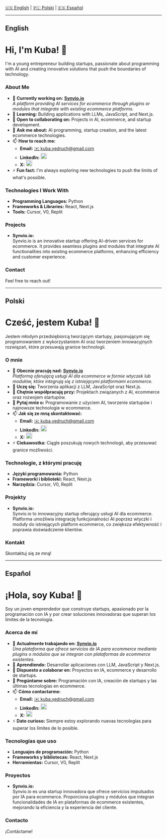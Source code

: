 [🇺🇸 English](#english) | [🇵🇱 Polski](#polski) | [🇪🇸 Español](#español)

---

## English

# Hi, I'm **Kuba!** 👋

I'm a young entrepreneur building startups, passionate about programming with AI and creating innovative solutions that push the boundaries of technology.

### About Me

- 🔭 **Currently working on:** [**Synvio.io**](https://synvio.io)  
  *A platform providing AI services for ecommerce through plugins or modules that integrate with existing ecommerce platforms.*
- 🌱 **Learning:** Building applications with LLMs, JavaScript, and Next.js.
- 👯 **Open to collaborating on:** Projects in AI, ecommerce, and startup development.
- 💬 **Ask me about:** AI programming, startup creation, and the latest ecommerce technologies.
- 📫 **How to reach me:**  
  - **Email:** [✉️ kuba.yedruch@gmail.com](mailto:kuba.yedruch@gmail.com)  
  - **LinkedIn:** <a href="https://www.linkedin.com/in/jakubjedruch/"><img src="https://raw.githubusercontent.com/danielcranney/readme-generator/main/public/icons/socials/linkedin.svg" alt="LinkedIn" width="20" height="20" /></a>  
  - **X:** <a href="https://x.com/synviolab"><img src="https://raw.githubusercontent.com/danielcranney/readme-generator/main/public/icons/socials/twitter.svg" alt="X" width="20" height="20" /></a>
- ⚡ **Fun fact:** I'm always exploring new technologies to push the limits of what's possible.

### Technologies I Work With

- **Programming Languages:** Python  
- **Frameworks & Libraries:** React, Next.js  
- **Tools:** Cursor, V0, Replit

### Projects

- **Synvio.io:**  
  Synvio.io is an innovative startup offering AI-driven services for ecommerce. It provides seamless plugins and modules that integrate AI functionalities into existing ecommerce platforms, enhancing efficiency and customer experience.

### Contact

Feel free to reach out!

---

## Polski

# Cześć, jestem **Kuba!** 👋

Jestem młodym przedsiębiorcą tworzącym startupy, pasjonującym się programowaniem z wykorzystaniem AI oraz tworzeniem innowacyjnych rozwiązań, które przesuwają granice technologii.

### O mnie

- 🔭 **Obecnie pracuję nad:** [**Synvio.io**](https://synvio.io)  
  *Platformą oferującą usługi AI dla ecommerce w formie wtyczek lub modułów, które integrują się z istniejącymi platformami ecommerce.*
- 🌱 **Uczę się:** Tworzenia aplikacji z LLM, JavaScript oraz Next.js.
- 👯 **Chętnie współpracuję przy:** Projektach związanych z AI, ecommerce oraz rozwojem startupów.
- 💬 **Pytaj mnie o:** Programowanie z użyciem AI, tworzenie startupów i najnowsze technologie w ecommerce.
- 📫 **Jak się ze mną skontaktować:**  
  - **Email:** [✉️ kuba.yedruch@gmail.com](mailto:kuba.yedruch@gmail.com)  
  - **LinkedIn:** <a href="https://www.linkedin.com/in/jakubjedruch/"><img src="https://raw.githubusercontent.com/danielcranney/readme-generator/main/public/icons/socials/linkedin.svg" alt="LinkedIn" width="20" height="20" /></a>  
  - **X:** <a href="https://x.com/synviolab"><img src="https://raw.githubusercontent.com/danielcranney/readme-generator/main/public/icons/socials/twitter.svg" alt="X" width="20" height="20" /></a>
- ⚡ **Ciekawostka:** Ciągle poszukuję nowych technologii, aby przesuwać granice możliwości.

### Technologie, z którymi pracuję

- **Języki programowania:** Python  
- **Frameworki i biblioteki:** React, Next.js  
- **Narzędzia:** Cursor, V0, Replit

### Projekty

- **Synvio.io:**  
  Synvio.io to innowacyjny startup oferujący usługi AI dla ecommerce. Platforma umożliwia integrację funkcjonalności AI poprzez wtyczki i moduły do istniejących platform ecommerce, co zwiększa efektywność i poprawia doświadczenie klientów.

### Kontakt

Skontaktuj się ze mną!

---

## Español

# ¡Hola, soy **Kuba!** 👋

Soy un joven emprendedor que construye startups, apasionado por la programación con IA y por crear soluciones innovadoras que superan los límites de la tecnología.

### Acerca de mí

- 🔭 **Actualmente trabajando en:** [**Synvio.io**](https://synvio.io)  
  *Una plataforma que ofrece servicios de IA para ecommerce mediante plugins o módulos que se integran con plataformas de ecommerce existentes.*
- 🌱 **Aprendiendo:** Desarrollar aplicaciones con LLM, JavaScript y Next.js.
- 👯 **Dispuesto a colaborar en:** Proyectos en IA, ecommerce y desarrollo de startups.
- 💬 **Pregúntame sobre:** Programación con IA, creación de startups y las últimas tecnologías en ecommerce.
- 📫 **Cómo contactarme:**  
  - **Email:** [✉️ kuba.yedruch@gmail.com](mailto:kuba.yedruch@gmail.com)  
  - **LinkedIn:** <a href="https://www.linkedin.com/in/jakubjedruch/"><img src="https://raw.githubusercontent.com/danielcranney/readme-generator/main/public/icons/socials/linkedin.svg" alt="LinkedIn" width="20" height="20" /></a>  
  - **X:** <a href="https://x.com/synviolab"><img src="https://raw.githubusercontent.com/danielcranney/readme-generator/main/public/icons/socials/twitter.svg" alt="X" width="20" height="20" /></a>
- ⚡ **Dato curioso:** Siempre estoy explorando nuevas tecnologías para superar los límites de lo posible.

### Tecnologías que uso

- **Lenguajes de programación:** Python  
- **Frameworks y bibliotecas:** React, Next.js  
- **Herramientas:** Cursor, V0, Replit

### Proyectos

- **Synvio.io:**  
  Synvio.io es una startup innovadora que ofrece servicios impulsados por IA para ecommerce. Proporciona plugins y módulos que integran funcionalidades de IA en plataformas de ecommerce existentes, mejorando la eficiencia y la experiencia del cliente.

### Contacto

¡Contáctame!
